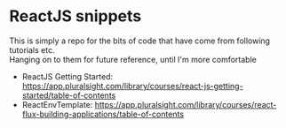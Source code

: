 # ReactJS snippets 

This is simply a repo for the bits of code that have come from following tutorials etc.  
Hanging on to them for future reference, until I'm more comfortable

* ReactJS Getting Started: https://app.pluralsight.com/library/courses/react-js-getting-started/table-of-contents
* ReactEnvTemplate: https://app.pluralsight.com/library/courses/react-flux-building-applications/table-of-contents
